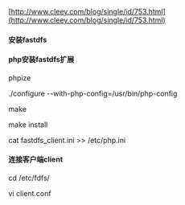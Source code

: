 [http://www.cleey.com/blog/single/id/753.html](http://www.cleey.com/blog/single/id/753.html)

#### 安装fastdfs

#### php安装fastdfs扩展

phpize

./configure --with-php-config=/usr/bin/php-config

make

make install

cat fastdfs\_client.ini &gt;&gt; /etc/php.ini

#### 连接客户端client

cd /etc/fdfs/

vi client.conf

